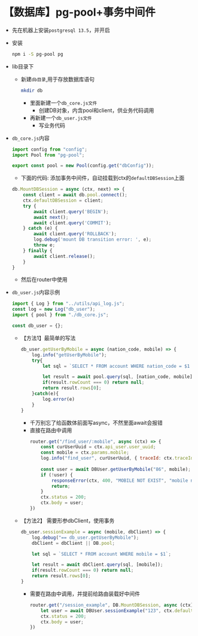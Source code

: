 # 【数据库】pg-pool+事务中间件

- 先在机器上安装`postgresql 13.5`，并开启

- 安装
    ```bash
    npm i -S pg-pool pg
    ```
    
- lib目录下
    - 新建`db目录`,用于存放数据库语句
        ```bash
        mkdir db
        ```
        - 里面新建一个`db_core.js文件`
            - 创建DB对象，内含pool和client，供业务代码调用
        - 再新建一个`db_user.js文件`
            - 写业务代码

- `db_core.js`内容
    ```js
    import config from "config";
    import Pool from "pg-pool";
    
    export const pool = new Pool(config.get("dbConfig"));
    ```
    - 下面的代码: 添加事务中间件，自动挂载到ctx的`defaultDBSession`上面
    ```js
    db.MountDBSession = async (ctx, next) => {
        const client = await db.pool.connect();
        ctx.defaultDBSession = client;
        try {
            await client.query('BEGIN');
            await next();
            await client.query('COMMIT');
        } catch (e) {
            await client.query('ROLLBACK');
            log.debug('mount DB transition error: ', e);
            throw e;
        } finally {
            await client.release();
        }
    }
    ```
    - 然后在router中使用

- `db_user.js`内容示例
    ```js
    import { Log } from "../utils/api_log.js";
    const log = new Log("db_user");
    import { pool } from "./db_core.js";
    
    const db_user = {};
    ```
    - 【方法1】最简单的写法
        ```js
        db_user.getUserByMobile = async (nation_code, mobile) => {
            log.info("getUserByMobile");
            try{
                let sql = `SELECT * FROM account WHERE nation_code = $1 AND mobile = $2`;
        
                let result = await pool.query(sql, [nation_code, mobile]);
                if(result.rowCount === 0) return null;
                return result.rows[0];
            }catch(e){
                log.error(e)
            }
        }
        ```
        - 千万别忘了给函数体前面写async，不然里面await会报错
        - 直接在路由中调用
            ```js
            router.get("/find_user/:mobile", async (ctx) => {
                const curUserUuid = ctx.api_user.user_uuid;
                const mobile = ctx.params.mobile;
                log.info("find_user", curUserUuid, { traceId: ctx.traceId, mobile });
                
                const user = await DBUser.getUserByMobile("86", mobile);
                if (!user) {
                    responseError(ctx, 400, "MOBILE NOT EXIST", "mobile not exist");
                    return;
                }
                ctx.status = 200;
                ctx.body = user;
            })
            ```
    - 【方法2】 需要形参dbClient，使用事务
        ```js
        db_user.sessionExample = async (mobile, dbClient) => {
            log.debug("== db_user.getUserByMobile");
            dbClient = dbClient || DB.pool;

            let sql = `SELECT * FROM account WHERE mobile = $1`;

            let result = await dbClient.query(sql, [mobile]);
            if(result.rowCount === 0) return null;
            return result.rows[0];
        }
        ```
        - 需要在路由中调用，并提前给路由装载好中间件
            ```js
            router.get("/session_example", DB.MountDBSession, async (ctx) => {
                let user = await DBUser.sessionExample("123", ctx.defaultDBSession)
                ctx.status = 200;
                ctx.body = user;
            })
            ```